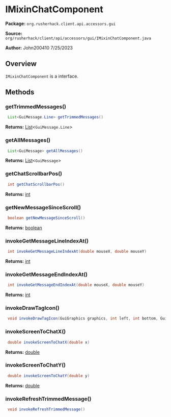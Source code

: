 # IMixinChatComponent

**Package:** `org.rusherhack.client.api.accessors.gui`

**Source:** `org/rusherhack/client/api/accessors/gui/IMixinChatComponent.java`

**Author:** John200410 7/25/2023



## Overview

`IMixinChatComponent` is a interface.

## Methods

### getTrimmedMessages()

```java
 List<GuiMessage.Line> getTrimmedMessages()
```

**Returns:** [List](https://docs.oracle.com/en/java/javase/21/docs/api/java.base/java/util/List.html)<`GuiMessage.Line`>

### getAllMessages()

```java
 List<GuiMessage> getAllMessages()
```

**Returns:** [List](https://docs.oracle.com/en/java/javase/21/docs/api/java.base/java/util/List.html)<`GuiMessage`>

### getChatScrollbarPos()

```java
 int getChatScrollbarPos()
```

**Returns:** [int](https://docs.oracle.com/en/java/javase/21/docs/api/java.base/java/lang/Integer.html)

### getNewMessageSinceScroll()

```java
 boolean getNewMessageSinceScroll()
```

**Returns:** [boolean](https://docs.oracle.com/en/java/javase/21/docs/api/java.base/java/lang/Boolean.html)

### invokeGetMessageLineIndexAt()

```java
 int invokeGetMessageLineIndexAt(double mouseX, double mouseY)
```

**Returns:** [int](https://docs.oracle.com/en/java/javase/21/docs/api/java.base/java/lang/Integer.html)

### invokeGetMessageEndIndexAt()

```java
 int invokeGetMessageEndIndexAt(double mouseX, double mouseY)
```

**Returns:** [int](https://docs.oracle.com/en/java/javase/21/docs/api/java.base/java/lang/Integer.html)

### invokeDrawTagIcon()

```java
 void invokeDrawTagIcon(GuiGraphics graphics, int left, int bottom, GuiMessageTag.Icon tagIcon)
```

### invokeScreenToChatX()

```java
 double invokeScreenToChatX(double x)
```

**Returns:** [double](https://docs.oracle.com/en/java/javase/21/docs/api/java.base/java/lang/Double.html)

### invokeScreenToChatY()

```java
 double invokeScreenToChatY(double y)
```

**Returns:** [double](https://docs.oracle.com/en/java/javase/21/docs/api/java.base/java/lang/Double.html)

### invokeRefreshTrimmedMessage()

```java
 void invokeRefreshTrimmedMessage()
```

